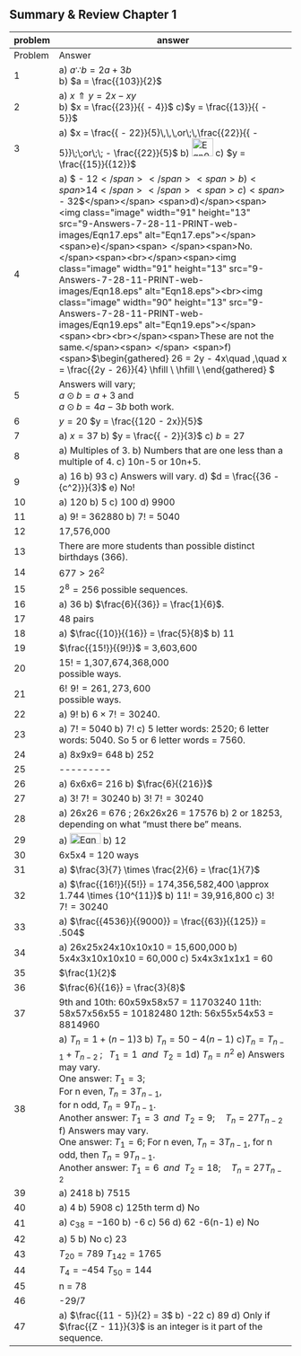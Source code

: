 
## Summary &amp; Review Chapter 1


|problem|answer|
|-------|------|
|Problem|<span class="char-style-override-1">Answer</span>|
|1|<span>a) <span>$a\because b = 2a + 3b$</span><br>b) <span>$a = \frac{{103}}{2}$</span></span>|
|2|<span>a) <span>$x \Uparrow y = 2x - xy$</span></span><span><br></span><span>b) <span>$x = \frac{{23}}{{ - 4}}$</span></span> <span>c)</span><span><span>$y = \frac{{13}}{{ - 5}}$</span></span>|
|3|<span>a) <span>$x = \frac{{ - 22}}{5}\,\,\,or\;\,\frac{{22}}{{ - 5}}\;\;or\;\; - \frac{{22}}{5}$</span></span> <span>b) <img class="image" width="38" height="32" src="9-Answers-7-28-11-PRINT-web-images/Eqn0074.eps" alt="Eqn0074.eps"></span> <span>c) <span>$y = \frac{{15}}{{12}}$</span></span>|
|4|<span>a) <span>$ - 12$</span></span> <span>b) <span>$14$</span></span> <span>c) <span>$ - 32$</span></span> <span>d)</span><span> <img class="image" width="91" height="13" src="9-Answers-7-28-11-PRINT-web-images/Eqn17.eps" alt="Eqn17.eps"></span> <span>e)</span><span> </span><span>No. </span><span><br></span><span><img class="image" width="91" height="13" src="9-Answers-7-28-11-PRINT-web-images/Eqn18.eps" alt="Eqn18.eps"><br><img class="image" width="90" height="13" src="9-Answers-7-28-11-PRINT-web-images/Eqn19.eps" alt="Eqn19.eps"></span><span><br><br></span><span>These are not the same.</span><span> </span> <span>f) <span>$\begin{gathered} 26 = 2y - 4x\quad ,\quad x = \frac{{2y - 26}}{4} \hfill \\ \hfill \\ \end{gathered} $</span></span>|
|5|Answers will vary; <br><span>$a \odot b = a + 3$</span> and <br><span>$a \odot b = 4a - 3b$</span> both work.|
|6|<span><span>$y = 20$</span></span> <span><span>$y = \frac{{120 - 2x}}{5}$</span></span>|
|7|<span>a) <span>$x = 37$</span></span> <span>b) <span>$y = \frac{{ - 2}}{3}$</span></span> <span>c) <span>$b = 27$</span></span>|
|8|a) Multiples of 3. b) Numbers that are one less than a multiple of 4. c) 10<span class="char-style-override-4">n</span>-5 or 10<span class="char-style-override-4">n</span>+5.|
|9|a) 16 b) 93 c) Answers will vary. <span>d) <span>$d = \frac{{36 - {c^2}}}{3}$</span></span> <span>e) No! </span>|
|10|a) 120 b) 5 c) 100 d) 9900|
|11|a) 9! = 362880 b) 7! = 5040|
|12|17,576,000|
|13|There are more students than possible distinct birthdays (366).|
|14|<span>$677 > {26^2}$</span>|
|15|<span><span>${2^8} = 256$</span> possible sequences.</span>|
|16|<span>a) 36</span> <span>b) <span>$\frac{6}{{36}} = \frac{1}{6}$</span>.</span>|
|17|48 pairs|
|18|<span>a) <span>$\frac{{10}}{{16}} = \frac{5}{8}$</span></span> <span>b) <span>$11$</span></span>|
|19|<span><span>$\frac{{15!}}{{9!}}$</span> = 3,603,600</span>|
|20|15! = 1,307,674,368,000 <br>possible ways.|
|21|<span>$6!\,\,9! = 261,273,600$</span> <br>possible ways.|
|22|a) 9! b) <span>$6 \times 7! = 30240$</span>.|
|23|a) 7! = 5040 b) 7! c) 5 letter words: 2520; 6 letter words: 5040. So 5 or 6 letter words = 7560.|
|24|a) 8x9x9= 648 b) 252|
|25|---------|
|26|a) 6x6x6= 216 b) <span><span>$\frac{6}{{216}}$</span></span>|
|27|a) <span>$3!\;7! = 30240$</span> b) <span>$3!\;7! = 30240$</span>|
|28|a) 26x26 = 676 ; 26x26x26 = 17576 b) 2 or 18253, depending on what “must there be” means.|
|29|a) <img class="image" width="55" height="19" src="9-Answers-7-28-11-PRINT-web-images/Eqn0552.eps" alt="Eqn0552.eps"> b) 12|
|30|6x5x4 = 120 ways|
|31|<span>a)</span> <span>$\frac{3}{7} \times \frac{2}{6} = \frac{1}{7}$</span>|
|32|<span>a)</span> <span>$\frac{{16!}}{{5!}} = 174,356,582,400 \approx 1.744 \times {10^{11}}$</span> <span>b) 11! = 39,916,800</span> c) <span>$3!\;7! = 30240$</span>|
|33|<span>a)</span> <span>$\frac{{4536}}{{9000}} = \frac{{63}}{{125}} = .504$</span>|
|34|a) 26x25x24x10x10x10 = 15,600,000 b) 5x4x3x10x10x10 = 60,000 c) 5x4x3x1x1x1 = 60|
|35|<span>$\frac{1}{2}$</span>|
|36|<span>$\frac{6}{{16}} = \frac{3}{8}$</span>|
|37|9th and 10th: 60x59x58x57 = 11703240 11th: 58x57x56x55 = 10182480 12th: 56x55x54x53 = 8814960|
|38|a) <span>${T_n} = 1 + (n - 1)3$</span> b) <span>${T_n} = 50 - 4(n - 1)$</span> c)<span>${T_n} = {T_{n - 1}} + {T_{n - 2}}\;;\;\;\;{T_1} = 1\;\;and\;\;{T_2} = 1$</span><span>d) <span>${T_n} = {n^2}$</span></span> e) Answers may vary.<br>One answer: <span>${T_1} = 3$</span>; <br>For n even, <span>${T_n} = 3{T_{n - 1}}$</span>, <br>for n odd, <span>${T_n} = 9{T_{n - 1}}$</span>. <br>Another answer: <span>${T_1} = 3\;\;and\;\;{T_2} = 9;\quad {T_n} = 27{T_{n - 2}}$</span> f) Answers may vary.<br>One answer: <span>${T_1} = 6$</span>; For n even, <span>${T_n} = 3{T_{n - 1}}$</span>, for n odd, then <span>${T_n} = 9{T_{n - 1}}$</span>. <br>Another answer: <span>${T_1} = 6\;\;and\;\;{T_2} = 18;\quad {T_n} = 27{T_{n - 2}}$</span>|
|39|a) 2418 b) 7515|
|40|a) 4 b) 5908 c) 125th term d) No|
|41|a) <span>${c_{38}} = - 160$</span> b) -6 c) 56 d) 62 -6(n-1) e) No|
|42|a) 5 b) No c) 23|
|43|<span>${T_{20}} = 789$</span> <span>${T_{142}} = 1765$</span>|
|44|<span>${T_4} = - 454$</span> <span>${T_{50}} = 144$</span>|
|45|n = 78|
|46|-29/7|
|47|<span>a)</span> <span>$\frac{{11 - 5}}{2} = 3$</span> b) -22 c) 89 d) Only if <span>$\frac{{Z - 11}}{3}$</span> is an integer <span>is it part of the sequence. </span>|
